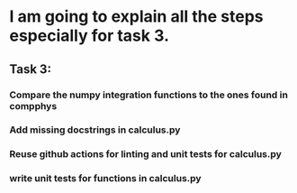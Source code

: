 # I am going to explain all the steps especially for task 3.
## Task 3:

### Compare the numpy integration functions to the ones found in compphys
### Add missing docstrings in calculus.py
### Reuse github actions for linting and unit tests for calculus.py
### write unit tests for functions in calculus.py

